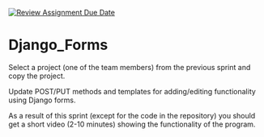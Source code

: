 [![Review Assignment Due Date](https://classroom.github.com/assets/deadline-readme-button-24ddc0f5d75046c5622901739e7c5dd533143b0c8e959d652212380cedb1ea36.svg)](https://classroom.github.com/a/Jy-S3vDe)
# Django_Forms

Select a project (one of the team members) from the previous sprint and copy the project.

Update POST/PUT methods and templates for adding/editing functionality using Django forms. 


As a result of this sprint (except for the code in the repository) you should get a short video (2-10 minutes) showing
the functionality of the program.

